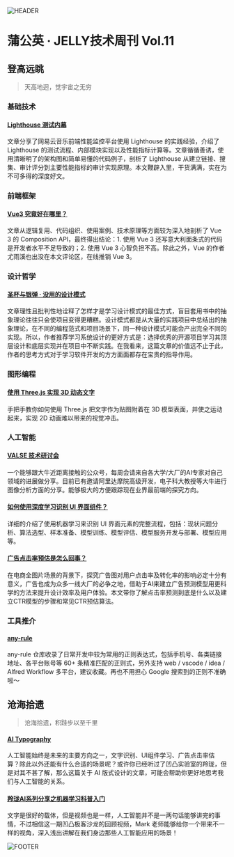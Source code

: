 ![HEADER](http://img20.360buyimg.com/ling/jfs/t1/146955/32/684/204771/5ee726d1Ebdd603b6/b4f3fe2f18ccb82a.jpg)

# 蒲公英 · JELLY技术周刊 Vol.11

## 登高远眺

> 天高地迥，觉宇宙之无穷

### 基础技术

#### [Lighthouse 测试内幕](http://3.cn/100ho-WtV)

文章分享了网易云音乐前端性能监控平台使用 Lighthouse 的实践经验，介绍了  Lighthouse 的测试流程、内部模块实现以及性能指标计算等。文章循循善诱，使用清晰明了的架构图和简单易懂的代码例子，剖析了 Lighthouse 从建立链接、搜集、审计评分到主要性能指标的审计实现原理。本文鞭辟入里，干货满满，实在为不可多得的深度好文。

### 前端框架

#### [Vue3 究竟好在哪里？](http://3.cn/100hoWf-g)

文章从逻辑复用、代码组织、使用案例、技术原理等方面较为深入地剖析了 Vue 3 的 Composition API，最终得出结论：1. 使用 Vue 3 还写意大利面条式的代码是开发者水平不足导致的；2. 使用 Vue 3 心智负担不高。除此之外，Vue 的作者尤雨溪也出没在本文评论区，在线推销  Vue 3。

### 设计哲学

#### [圣杯与银弹 · 没用的设计模式](http://3.cn/100-hoYcw)

文章理性且批判性地诠释了怎样才是学习设计模式的最佳方式，盲目套用书中的抽象理论往往只会使项目变得更糟糕。设计模式都是从大量的实践项目中总结出的抽象理论，在不同的编程范式和项目场景下，同一种设计模式可能会产出完全不同的实现。所以，作者推荐学习系统设计的更好方式是：选择优秀的开源项目学习其顶层设计和底层实现并在项目中不断实践。在我看来，这篇文章的价值远不止于此，作者的思考方式对于学习软件开发的方方面面都存在宝贵的指导作用。

### 图形编程

#### [使用 Three.js 实现 3D 动态文字](http://3.cn/1-00hoXGU)

手把手教你如何使用 Three.js 把文字作为贴图附着在 3D 模型表面，并使之运动起来，实现 2D 动画难以带来的视觉冲击。

### 人工智能

#### [VALSE 技术研讨会](http://3.cn/100hoXX-b)

一个能够跟大牛近距离接触的公众号，每周会请来自各大学/大厂的AI专家对自己领域的进展做分享。目前已有邀请阿里达摩院高级开发，电子科大教授等大牛进行图像分析方面的分享。能够极大的方便跟踪现在业界最前端的探究方向。

#### [如何使用深度学习识别 UI 界面组件？](http://3.cn/100-hoVYi)

详细的介绍了使用机器学习来识别 UI 界面元素的完整流程，包括：现状问题分析、算法选型、样本准备、模型训练、模型评估、模型服务开发与部署、模型应用等。

#### [广告点击率预估是怎么回事？](http://3.cn/10-0hoWXj)

在电商全图片场景的背景下，探究广告图对用户点击率及转化率的影响必定十分有意义，广告也成为众多一线大厂的必争之地，借助于AI来建立广告预测模型用更科学的方法来提升设计效率及用户体验。本文带你了解点击率预测到底是什么以及建立CTR模型的步骤和常见CTR预估算法。

### 工具推介

#### [any-rule](http://3.cn/-100hoXsu)

any-rule 仓库收录了日常开发中较为常用的正则表达式，包括手机号、各类链接地址、各平台账号等 60+ 条精准匹配的正则式，另外支持 web / vscode / idea / Alfred Workflow 多平台，建议收藏。再也不用担心 Google 搜索到的正则不准确啦～

## 沧海拾遗

> 沧海拾遗，积跬步以至千里

#### [AI Typography](http://3.cn/100h-oWtU)

人工智能始终是未来的主要方向之一，文字识别、UI组件学习、广告点击率估算？除此以外还能有什么合适的场景呢？或许你已经听过了凹凸实验室的羚珑，但是对其不甚了解，那么这篇关于 AI 版式设计的文章，可能会帮助你更好地思考我们与人工智能的关系。

#### [羚珑AI系列分享之机器学习科普入门](http://3.cn/100hoY-sT)

文字是很好的载体，但是视频也是一样，人工智能并不是一两句话能够讲完的事情，不过相信这一期凹凸极客沙龙的回顾视频，Mark 老师能够给你一个带来不一样的视角，深入浅出讲解在我们身边那些人工智能应用的场景！

![FOOTER](https://img20.360buyimg.com/ling/jfs/t1/93326/34/18555/167361/5e946665E13c912ae/9a8405dd8be2dad4.jpg)